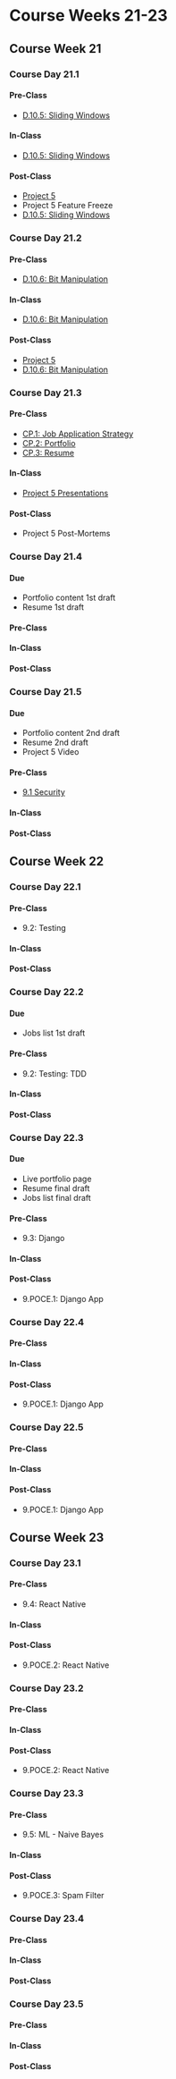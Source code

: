 # Course Weeks 21-23

## Course Week 21

### Course Day 21.1

#### Pre-Class

* [D.10.5: Sliding Windows](../../data-structures-and-algorithms/d.10-common-patterns/d.10.5-sliding-windows.md)

#### In-Class

* [D.10.5: Sliding Windows](../../data-structures-and-algorithms/d.10-common-patterns/d.10.5-sliding-windows.md)

#### Post-Class

* [Project 5](../../projects/project-5-group-react-app.md)
* Project 5 Feature Freeze
* [D.10.5: Sliding Windows](../../data-structures-and-algorithms/d.10-common-patterns/d.10.5-sliding-windows.md)

### Course Day 21.2

#### Pre-Class

* [D.10.6: Bit Manipulation](../../data-structures-and-algorithms/d.10-common-patterns/d.10.6-bit-manipulation.md)

#### In-Class

* [D.10.6: Bit Manipulation](../../data-structures-and-algorithms/d.10-common-patterns/d.10.6-bit-manipulation.md)

#### Post-Class

* [Project 5](../../projects/project-5-group-react-app.md)
* [D.10.6: Bit Manipulation](../../data-structures-and-algorithms/d.10-common-patterns/d.10.6-bit-manipulation.md)

### Course Day 21.3

#### Pre-Class

* [CP.1: Job Application Strategy](../../career-prep/cp.1-job-application-strategy.md)
* [CP.2: Portfolio](../../career-prep/cp.2-portfolio.md)
* [CP.3: Resume](../../career-prep/cp.3-resume.md)

#### In-Class

* [Project 5 Presentations](../../course-logistics/course-methodology.md#project-presentations)

#### Post-Class

* Project 5 Post-Mortems

### Course Day 21.4

#### Due

* Portfolio content 1st draft
* Resume 1st draft

#### Pre-Class

#### In-Class

#### Post-Class

### Course Day 21.5

#### Due

* Portfolio content 2nd draft
* Resume 2nd draft
* Project 5 Video

#### Pre-Class

* [9.1 Security](https://github.com/rocketacademy/bootcamp-docs/tree/f357a152ccbae2bb3e0d4bd14c4385b46e4fd5df/9-advanced-topics/9.1-security)

#### In-Class

#### Post-Class

## Course Week 22

### Course Day 22.1

#### Pre-Class

* 9.2: Testing

#### In-Class

#### Post-Class

### Course Day 22.2

#### Due

* Jobs list 1st draft

#### Pre-Class

* 9.2: Testing: TDD

#### In-Class

#### Post-Class

### Course Day 22.3

#### Due

* Live portfolio page
* Resume final draft
* Jobs list final draft

#### Pre-Class

* 9.3: Django

#### In-Class

#### Post-Class

* 9.POCE.1: Django App

### Course Day 22.4

#### Pre-Class

#### In-Class

#### Post-Class

* 9.POCE.1: Django App

### Course Day 22.5

#### Pre-Class

#### In-Class

#### Post-Class

* 9.POCE.1: Django App

## Course Week 23

### Course Day 23.1

#### Pre-Class

* 9.4: React Native

#### In-Class

#### Post-Class

* 9.POCE.2: React Native

### Course Day 23.2

#### Pre-Class

#### In-Class

#### Post-Class

* 9.POCE.2: React Native

### Course Day 23.3

#### Pre-Class

* 9.5: ML - Naive Bayes

#### In-Class

#### Post-Class

* 9.POCE.3: Spam Filter

### Course Day 23.4

#### Pre-Class

#### In-Class

#### Post-Class

### Course Day 23.5

#### Pre-Class

#### In-Class

#### Post-Class

